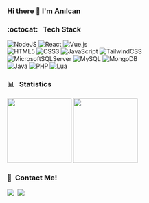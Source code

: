 ### Hi there 👋 I'm Anılcan

### :octocat: &nbsp; Tech Stack

![NodeJS](https://img.shields.io/badge/node.js-6DA55F?style=for-the-badge&logo=node.js&logoColor=white)
![React](https://img.shields.io/badge/react-%2320232a.svg?style=for-the-badge&logo=react&logoColor=%2361DAFB)
![Vue.js](https://img.shields.io/badge/vuejs-%2335495e.svg?style=for-the-badge&logo=vuedotjs&logoColor=%234FC08D)
<br />
![HTML5](https://img.shields.io/badge/html5-%23E34F26.svg?style=for-the-badge&logo=html5&logoColor=white)
![CSS3](https://img.shields.io/badge/css3-%231572B6.svg?style=for-the-badge&logo=css3&logoColor=white)
![JavaScript](https://img.shields.io/badge/javascript-%23323330.svg?style=for-the-badge&logo=javascript&logoColor=%23F7DF1E)
![TailwindCSS](https://img.shields.io/badge/tailwindcss-%2338B2AC.svg?style=for-the-badge&logo=tailwind-css&logoColor=white)
<br />
![MicrosoftSQLServer](https://img.shields.io/badge/Microsoft%20SQL%20Sever-CC2927?style=for-the-badge&logo=microsoft%20sql%20server&logoColor=white)
![MySQL](https://img.shields.io/badge/mysql-%2300f.svg?style=for-the-badge&logo=mysql&logoColor=white)
![MongoDB](https://img.shields.io/badge/MongoDB-%234ea94b.svg?style=for-the-badge&logo=mongodb&logoColor=white)
<br />
![Java](https://img.shields.io/badge/java-%23ED8B00.svg?style=for-the-badge&logo=java&logoColor=white)
![PHP](https://img.shields.io/badge/php-%23777BB4.svg?style=for-the-badge&logo=php&logoColor=?style=center)
![Lua](https://img.shields.io/badge/lua-%232C2D72.svg?style=for-the-badge&logo=lua&logoColor=white?style=center)
<br />
### :bar_chart: &nbsp; Statistics

<p>
<img height="150em" src="https://github-readme-stats-eight-theta.vercel.app/api?username=yrtby&show_icons=true&theme=gotham&include_all_commits=true&count_private=true"/>
<img height="150em" src="https://github-readme-stats-eight-theta.vercel.app/api/top-langs/?username=yrtby&layout=compact&langs_count=8&theme=gotham"/>
</p>

### :punch: &nbsp;Contact Me!

<p>
<a href="mailto:a2.yurtbay@gmail.com"><img src="https://img.shields.io/badge/-Mail-802700?style=flat&logo=icloud&logoColor=white"/></a>&nbsp;
<a href="https://www.linkedin.com/in/anilcanyurtbay/"><img src="https://img.shields.io/badge/-LinkedIn-066A00?style=flat&logo=linkedin&logoColor=white"/></a>&nbsp;
</p>

